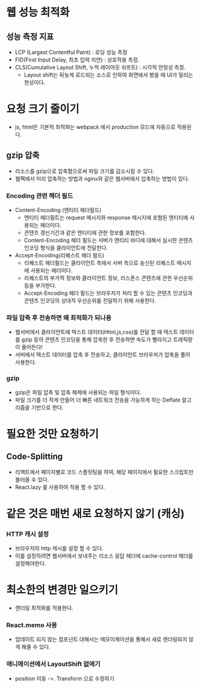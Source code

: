 # 웹 성능 최적화

## 성능 측정 지표

- LCP (Largest Contentful Paint) : 로딩 성능 측정
- FID(First Input Delay, 최초 입력 지연) : 상호작용 측정.
- CLS(Cumulative Layout Shift, 누적 레이아웃 쉬프트) : 시각적 안정성 측정.
  - Layout shift는 뒤늦게 로드되는 소스로 인하여 화면에서 봤을 때 UI가 밀리는 현상이다.

# 요청 크기 줄이기

- js, html은 기본적 최적화는 webpack 에서 production 모드에 자동으로 적용된다.

## gzip 압축

- 리소스를 gzip으로 압축함으로써 파일 크기를 감소시킬 수 있다.
- 웹팩에서 미리 압축하는 방법과 nginx와 같은 웹서버에서 압축하는 방법이 있다.

### Encoding 관련 헤더 필드

- Content-Encoding (엔티티 헤더필드)
  - 엔티티 헤더필트는 request 메시지와 response 메시지에 포함된 엔티티에 사용되는 헤더이다.
  - 콘텐츠 갱신기간과 같은 엔티티에 관한 정보를 포함한다.
  - Content-Encoding 헤더 필드는 서버가 엔티티 바디에 대해서 실시한 콘텐츠 인코딩 형식을 클라이언트에 전달한다.
- Accept-Encoding(리퀘스트 헤더 필드)
  - 리퀘스트 헤더필드는 클라이언트 측에서 서버 측으로 송신된 리퀘스트 메시지에 사용되는 헤더이다.
  - 리퀘스트의 부가적 정보와 클라이언트 정보, 리스폰스 콘텐츠에 관한 우선순위 등을 부가한다.
  - Accept-Encoding 헤더 필드는 브라우저가 처리 할 수 있는 콘텐츠 인코딩과 콘텐츠 인코딩의 상대적 우선순위를 전달하기 위해 사용한다.

### 파일 압축 후 전송하면 왜 최적화가 되나용

- 웹서버에서 클라이언트에 텍스트 데이터(Html,js,css)를 전달 할 때 텍스트 데이터를 gzip 등의 콘텐츠 인코딩을 통해 압축한 후 전송하면 속도가 빨라지고 트래픽량이 줄어든다!
- 서버에서 텍스트 데이터를 압축 후 전송하고, 클라이언트 브라우저가 압축을 풀어 사용한다.

### gzip

- gzip은 파일 압축 및 압축 해제에 사용되는 파일 형식이다.
- 파일 크기를 더 작게 만들어 더 빠른 네트워크 전송을 가능하게 하는 Deflate 알고리즘을 기반으로 한다.

# 필요한 것만 요청하기

## Code-Splitting

- 리액트에서 페이지별로 코드 스플릿팅을 하여, 해당 페이지에서 필요한 스크립트만 불러올 수 있다.
- React.lazy 를 사용하여 적용 할 수 있다.

# 같은 것은 매번 새로 요청하지 않기 (캐싱)

### HTTP 캐시 설정

- 브라우저의 http 캐시를 설정 할 수 있다.
- 이를 설정하려면 웹서버에서 보내주는 리소스 응답 헤더에 cache-control 헤더를 설정해야한다.

# 최소한의 변경만 일으키기

- 렌더링 최적화를 적용한다.

### React.memo 사용

- 업데이트 되지 않는 컴포넌트 대해서는 메모이제이션을 통해서 새로 렌더링되지 않게 해줄 수 있다.

### 애니메이션에서 LayoutShift 없애기

- position 이동 ->. Transform 으로 수정하기
